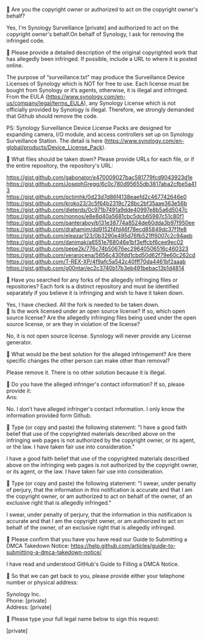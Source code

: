 	Are you the copyright owner or authorized to act on the copyright owner's behalf?  
  
Yes, I'm Synology Surveillance [private] and authorized to act on the copyright owner's behalf.On behalf of Synology, I ask for removing the infringed code.  
  
	Please provide a detailed description of the original copyrighted work that has allegedly been infringed. If possible, include a URL to where it is posted online.  
  
The purpose of “surveillance.txt” may produce the Surveillance Device Licenses of Synology which is NOT for free to use. Each license must be bought from Synology or it‘s agents, otherwise, it is illegal and infringed. From the EULA (https://www.synology.com/en-us/company/legal/terms_EULA), any Synology License which is not officially provided by Synology is illegal. Therefore, we strongly demanded that Github should remove the code.  
  
PS: Synology Surveillance Device License Packs are designed for expanding camera, I/O module, and access controllers set up on Synology Surveillance Station. The detail is here (https://www.synology.com/en-global/products/Device_License_Pack).  
  
	What files should be taken down? Please provide URLs for each file, or if the entire repository, the repository's URL:  
  
https://gist.github.com/gabonator/e470009027bac581779fcd9043923d1e  
https://gist.github.com/JosephGregg/6c0c780d95655db3817aba2cfbe5a413  
https://gist.github.com/pctimhk/0d23d7d86f4138eaefd2c467742646e0  
https://gist.github.com/kroko23/3c5f64b2319c728bc2bf35aae363e56b  
https://gist.github.com/dieterds/0c971b7491a9dde40997e8b5a6d5047c  
https://gist.github.com/nonnos/e8e8d40a5681cbc5dcb65987c51c80f1  
https://gist.github.com/panteraboy/b131e38774a8524de60dda3b97f950ee  
https://gist.github.com/drahamim/dd9152f4fd46f78ecd85849dc37f1fe8  
https://gist.github.com/eleazar123/0b3290e495d76fb521ff6007c2c94aeb  
https://gist.github.com/danimak/a6551e768046e1bf3effcbf6cee9ec02  
https://gist.github.com/pepe2k/776c74b50676ec29640506516c460323  
https://gist.github.com/verarocena/5656c430fdd1cbd50d62f79e60c262cd  
https://gist.github.com/T-REX-XP/4f9afc5a542c40fff70da4461bf2aaab  
https://gist.github.com/g00ntar/ec2c3740b17b3eb491bebac13b1d4814  
  
	Have you searched for any forks of the allegedly infringing files or repositories? Each fork is a distinct repository and must be identified separately if you believe it is infringing and wish to have it taken down.  
  
Yes, I have checked. All the fork is needed to be taken down.  
	Is the work licensed under an open source license? If so, which open source license? Are the allegedly infringing files being used under the open source license, or are they in violation of the license?  
  
No, it is not open source license. Synology will never provide any License generator.  
  
	What would be the best solution for the alleged infringement? Are there specific changes the other person can make other than removal?  
  
Please remove it. There is no other solution because it is illegal.  
  
	Do you have the alleged infringer's contact information? If so, please provide it:  
Ans:  
  
No. I don’t have alleged infringer's contact information. I only know the information provided form Github.  
  
	Type (or copy and paste) the following statement: "I have a good faith belief that use of the copyrighted materials described above on the infringing web pages is not authorized by the copyright owner, or its agent, or the law. I have taken fair use into consideration."  
  
I have a good faith belief that use of the copyrighted materials described above on the infringing web pages is not authorized by the copyright owner, or its agent, or the law. I have taken fair use into consideration.  
  
	Type (or copy and paste) the following statement: "I swear, under penalty of perjury, that the information in this notification is accurate and that I am the copyright owner, or am authorized to act on behalf of the owner, of an exclusive right that is allegedly infringed."  
  
I swear, under penalty of perjury, that the information in this notification is accurate and that I am the copyright owner, or am authorized to act on behalf of the owner, of an exclusive right that is allegedly infringed.  
  
	Please confirm that you have you have read our Guide to Submitting a DMCA Takedown Notice: https://help.github.com/articles/guide-to-submitting-a-dmca-takedown-notice/  
  
I have read and understood GitHub's Guide to Filling a DMCA Notice.  
  
	So that we can get back to you, please provide either your telephone number or physical address:  
  
Synology Inc.  
Phone: [private]   
Address: [private]  
  
	Please type your full legal name below to sign this request:  
  
[private]  
